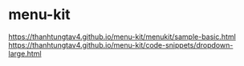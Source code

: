 # menu-kit
https://thanhtungtav4.github.io/menu-kit/menukit/sample-basic.html
https://thanhtungtav4.github.io/menu-kit/code-snippets/dropdown-large.html
